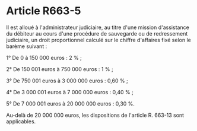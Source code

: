# Article R663-5

Il est alloué à l'administrateur judiciaire, au titre d'une mission d'assistance du débiteur au cours d'une procédure de sauvegarde ou de redressement judiciaire, un droit proportionnel calculé sur le chiffre d'affaires fixé selon le barème suivant :

1° De 0 à 150 000 euros : 2 % ;

2° De 150 001 euros à 750 000 euros : 1 % ;

3° De 750 001 euros à 3 000 000 euros : 0,60 % ;

4° De 3 000 001 euros à 7 000 000 euros : 0,40 % ;

5° De 7 000 001 euros à 20 000 000 euros : 0,30 %.

Au-delà de 20 000 000 euros, les dispositions de l'article R. 663-13 sont applicables.
